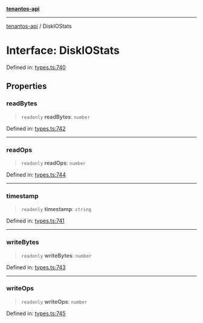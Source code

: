 [**tenantos-api**](../README.md)

***

[tenantos-api](../globals.md) / DiskIOStats

# Interface: DiskIOStats

Defined in: [types.ts:740](https://github.com/shadmanZero/tenantos-api/blob/50bbdae310005a0ca12345f143ddaf8ea2b8ce90/src/types.ts#L740)

## Properties

### readBytes

> `readonly` **readBytes**: `number`

Defined in: [types.ts:742](https://github.com/shadmanZero/tenantos-api/blob/50bbdae310005a0ca12345f143ddaf8ea2b8ce90/src/types.ts#L742)

***

### readOps

> `readonly` **readOps**: `number`

Defined in: [types.ts:744](https://github.com/shadmanZero/tenantos-api/blob/50bbdae310005a0ca12345f143ddaf8ea2b8ce90/src/types.ts#L744)

***

### timestamp

> `readonly` **timestamp**: `string`

Defined in: [types.ts:741](https://github.com/shadmanZero/tenantos-api/blob/50bbdae310005a0ca12345f143ddaf8ea2b8ce90/src/types.ts#L741)

***

### writeBytes

> `readonly` **writeBytes**: `number`

Defined in: [types.ts:743](https://github.com/shadmanZero/tenantos-api/blob/50bbdae310005a0ca12345f143ddaf8ea2b8ce90/src/types.ts#L743)

***

### writeOps

> `readonly` **writeOps**: `number`

Defined in: [types.ts:745](https://github.com/shadmanZero/tenantos-api/blob/50bbdae310005a0ca12345f143ddaf8ea2b8ce90/src/types.ts#L745)

